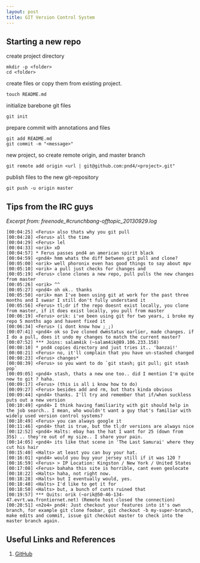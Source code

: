 ```yaml
---
layout: post
title: GIT Version Control System
---
```


## Starting a new repo

create project directory

    mkdir -p <folder>
    cd <folder>

create files or copy them from existing project.
    
    touch README.md
    
initialize barebone git files
    
    git init

prepare commit with annotations and files
    
    git add README.md
    git commit -m "<message>"

new project, so create remote origin, and master branch

    git remote add origin <url | git@github.com:pnd4/<project>.git"

publish files to the new git-repository

    git push -u origin master

## Tips from the IRC guys
*Excerpt from: freenode_#crunchbang-offtopic_20130929.log*
```
[00:04:25] <Ferus> also thats why you git pull
[00:04:28] <Ferus> all the time
[00:04:29] <Ferus> lel
[00:04:33] <orik> xD
[00:04:57] * Ferus passes pnd4 an american spirit black
[00:04:59] <pnd4> hmm whats the diff between git pull and clone?
[00:05:00] <orik> well phoronix even has good things to say about mpv
[00:05:10] <orik> a pull just checks for changes and
[00:05:19] <Ferus> clone clones a new repo, pull pulls the new changes from master
[00:05:26] <orik> ^^
[00:05:27] <pnd4> oh ok.. thanks
[00:05:50] <orik> man I've been using git at work for the past three months and I swear I still don't fully understand it
[00:05:56] <Ferus> tl;dr if the repo doesnt exist locally, you clone from master, if it does exist locally, you pull from master
[00:06:19] <Ferus> orik: i've been using git for two years, i broke my repo 5 months ago and havent fixed it
[00:06:34] <Ferus> (i dont know how ;_;)
[00:07:41] <pnd4> ok so Ive cloned dwmstatus earlier, made changes. if I do a pull, does it undo my changes to match the current master?
[00:07:52] *** Joins: salam4ik (~salam4ik@89.106.233.158)
[00:08:10] * pnd4 copies directory and just tries it.. 'banzai!'
[00:08:21] <Ferus> no, it'll complain that you have un-stashed changed
[00:08:23] <Ferus> changes*
[00:08:39] <Ferus> so you want to do `git stash; git pull; git stash pop`
[00:09:05] <pnd4> stash, thats a new one too.. did I mention I'm quite new to git ? haha.
[00:09:17] <Ferus> (this is all i know how to do)
[00:09:27] <Ferus> besides add and rm, but thats kinda obvious
[00:09:44] <pnd4> thanks. I'll try and remember that if/when suckless puts out a new version
[00:10:49] <pnd4> I think having familiarity with git should help in the job search.. I mean, who wouldn't want a guy that's familiar with widely used version control systems?
[00:10:49] <Ferus> you can always google it
[00:11:46] <pnd4> that is true, but the tl;dr versions are always nice
[00:12:52] <pnd4> Halts: ebay has the hat I want for 25 (down from 35$) .. they're out of my size.. I share your pain.
[00:14:05] <pnd4> its like that scene in 'The Last Samurai' where they cut his hair
[00:15:40] <Halts> at least you can buy your hat.
[00:16:01] <pnd4> would you buy your jersey still if it was 120 ?
[00:16:59] <Ferus> > IP Location: Kingston / New York / United States
[00:17:08] <Ferus> bahaha this site is horrible, cant even geolocate
[00:18:22] <Halts> haha, not right now.
[00:18:28] <Halts> but I eventually would, yes.
[00:18:40] <Halts> I'd like to get it for
[00:18:50] <Halts> but, a bunch of cunts ruined that
[00:19:57] *** Quits: orik (~orik@50-46-134-47.evrt.wa.frontiernet.net) (Remote host closed the connection)
[00:20:51] <n2o4> pnd4: Just checkout your features into it's own branch, for example git clone foobar, git checkout -b my-super-branch, make edits and commit, issue git checkout master to check into the master branch again.
```
## Useful Links and References
1. [GitHub](https://github.com)

